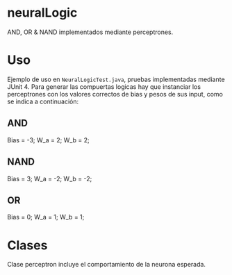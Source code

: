 # neuralLogic
AND, OR &amp; NAND implementados mediante perceptrones.

# Uso
Ejemplo de uso en ```NeuralLogicTest.java```, pruebas implementadas mediante JUnit 4.
Para generar las compuertas logicas hay que instanciar los perceptrones con los valores correctos de bias y pesos de sus input, como se indica a continuación:

## AND
  Bias = -3;
  W_a = 2;
  W_b = 2;

## NAND
  Bias = 3;
  W_a = -2;
  W_b = -2;

## OR
  Bias = 0;
  W_a = 1;
  W_b = 1;

# Clases
Clase perceptron incluye el comportamiento de la neurona esperada.
